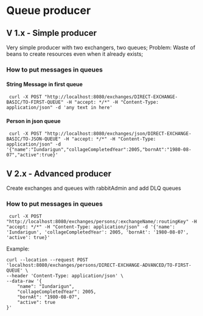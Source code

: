 # Queue producer

## V 1.x - Simple producer
Very simple producer with two exchangers, two queues;
Problem: Waste of beans to create resources even when it already exists;

### How to put messages in queues
#### String Message in first queue
```curl
 curl -X POST "http://localhost:8080/exchanges/DIRECT-EXCHANGE-BASIC/TO-FIRST-QUEUE" -H "accept: */*" -H "Content-Type: application/json" -d 'any text in here'
```

#### Person in json queue
```curl
 curl -X POST "http://localhost:8080/exchanges/json/DIRECT-EXCHANGE-BASIC/TO-JSON-QUEUE" -H "accept: */*" -H "Content-Type: application/json" -d '{"name":"Iundarigun","collageCompletedYear":2005,"bornAt":"1980-08-07","active":true}'
```
## V 2.x - Advanced producer
Create exchanges and queues with rabbitAdmin and add DLQ queues

### How to put messages in queues
```curl
 curl -X POST "http://localhost:8080/exchanges/persons/:exchangeName/:routingKey" -H "accept: */*" -H "Content-Type: application/json" -d '{'name': 'Iundarigun', 'collageCompletedYear': 2005, 'bornAt': '1980-08-07', 'active': true}'
```

Example:
```curl
curl --location --request POST 'localhost:8080/exchanges/persons/DIRECT-EXCHANGE-ADVANCED/TO-FIRST-QUEUE' \
--header 'Content-Type: application/json' \
--data-raw '{
    "name": "Iundarigun",
    "collageCompletedYear": 2005,
    "bornAt": "1980-08-07",
    "active": true
}'
```
